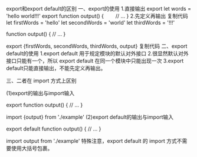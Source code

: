 

export和export default的区别
一、export的使用
1.直接输出
export let words = 'hello world!!!' 
export function output() { 
　　// ... 
}
2.先定义再输出
复制代码
let firstWords = 'hello'
let secondWords = 'world'
let thirdWords = '!!!'

function output() {
    // ...
}

export {firstWords, secondWords, thirdWords, output}
复制代码
二、export default的使用
1.export default 用于规定模块的默认对外接口
2.很显然默认对外接口只能有一个，所以 export default 在同一个模块中只能出现一次
3.export default只能直接输出，不能先定义再输出。

三、二者在 import 方式上区别

(1)export的输出与import输入

export function output() {
    // ...
}

import {output} from './example'
(2)export default的输出与import输入

export default function output() {
    // ...
}

import output from './example'
特殊注意，export default 的 import 方式不需要使用大括号包裹。